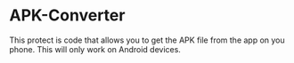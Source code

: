 # APK-Converter
This protect is code that allows you to get the APK file from the app on you phone. This will only work on Android devices. 
